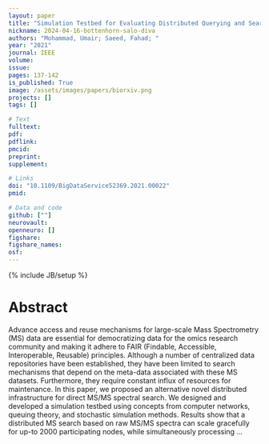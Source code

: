 ```yaml
---
layout: paper
title: "Simulation Testbed for Evaluating Distributed Querying and Searching of Mass Spectrometry Big Data in a Network-based Infrastructure"
nickname: 2024-04-16-bottenhorn-salo-diva
authors: "Mohammad, Umair; Saeed, Fahad; "
year: "2021"
journal: IEEE
volume: 
issue:
pages: 137-142
is_published: True
image: /assets/images/papers/biorxiv.png
projects: []
tags: []

# Text
fulltext:
pdf:
pdflink:
pmcid:
preprint: 
supplement:

# Links
doi: "10.1109/BigDataService52369.2021.00022"
pmid:

# Data and code
github: [""]
neurovault:
openneuro: []
figshare:
figshare_names:
osf:
---
```

{% include JB/setup %}

# Abstract

Advance access and reuse mechanisms for large-scale Mass Spectrometry (MS) data are essential for democratizing data for the omics research community and making it adhere to FAIR (Findable, Accessible, Interoperable, Reusable) principles. Although a number of centralized data repositories have been established, they have been limited to search mechanisms that depend on the meta-data associated with these MS datasets. Furthermore, they require constant influx of resources for maintenance. In this paper, we proposed an alternative novel distributed infrastructure for direct MS/MS spectral search. We designed and developed a simulation testbed using concepts from computer networks, queuing theory, and stochastic simulation methods. Results show that a distributed MS search based on raw MS/MS spectra can scale gracefully for up-to 2000 participating nodes, while simultaneously processing …

